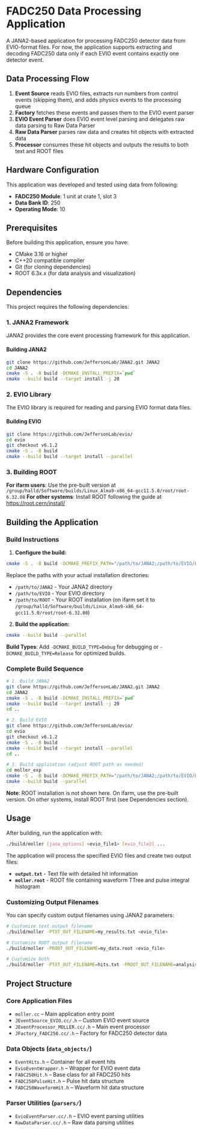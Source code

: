 # FADC250 Data Processing Application

A JANA2-based application for processing FADC250 detector data from EVIO-format files. For now, the application supports extracting and decoding FADC250 data only if each EVIO event contains exactly one detector event.

## Data Processing Flow

1. **Event Source** reads EVIO files, extracts run numbers from control events (skipping them), and adds physics events to the processing queue
2. **Factory** fetches these events and passes them to the EVIO event parser 
3. **EVIO Event Parser** does EVIO event level parsing and delegates raw data parsing to Raw Data Parser
4. **Raw Data Parser** parses raw data and creates hit objects with extracted data
5. **Processor** consumes these hit objects and outputs the results to both text and ROOT files

## Hardware Configuration

This application was developed and tested using data from following:

- **FADC250 Module**: 1 unit at crate 1, slot 3
- **Data Bank ID**: 250
- **Operating Mode**: 10

## Prerequisites

Before building this application, ensure you have:

- CMake 3.16 or higher
- C++20 compatible compiler
- Git (for cloning dependencies)
- ROOT 6.3x.x (for data analysis and visualization)

## Dependencies

This project requires the following dependencies:

### 1. JANA2 Framework

JANA2 provides the core event processing framework for this application.

#### Building JANA2

```bash
git clone https://github.com/JeffersonLab/JANA2.git JANA2
cd JANA2
cmake -S . -B build -DCMAKE_INSTALL_PREFIX=`pwd`
cmake --build build --target install -j 20
```

### 2. EVIO Library

The EVIO library is required for reading and parsing EVIO format data files.

#### Building EVIO

```bash
git clone https://github.com/JeffersonLab/evio/
cd evio
git checkout v6.1.2
cmake -S . -B build
cmake --build build --target install --parallel
```

### 3. Building ROOT

**For ifarm users**: Use the pre-built version at `/group/halld/Software/builds/Linux_Alma9-x86_64-gcc11.5.0/root/root-6.32.08`
**For other systems**: Install ROOT following the guide at https://root.cern/install/

## Building the Application

### Build Instructions

1. **Configure the build:**

```bash
cmake -S . -B build -DCMAKE_PREFIX_PATH="/path/to/JANA2;/path/to/EVIO/Linux-x86_64;/path/to/ROOT"
```

Replace the paths with your actual installation directories:
- `/path/to/JANA2` - Your JANA2 directory
- `/path/to/EVIO` - Your EVIO directory  
- `/path/to/ROOT` - Your ROOT installation (on ifarm set it to `/group/halld/Software/builds/Linux_Alma9-x86_64-gcc11.5.0/root/root-6.32.08`)

2. **Build the application:**

```bash
cmake --build build --parallel
```

**Build Types**: Add `-DCMAKE_BUILD_TYPE=Debug` for debugging or `-DCMAKE_BUILD_TYPE=Release` for optimized builds.

### Complete Build Sequence

```bash
# 1. Build JANA2
git clone https://github.com/JeffersonLab/JANA2.git JANA2
cd JANA2
cmake -S . -B build -DCMAKE_INSTALL_PREFIX=`pwd`
cmake --build build --target install -j 20
cd ..

# 2. Build EVIO
git clone https://github.com/JeffersonLab/evio/
cd evio
git checkout v6.1.2
cmake -S . -B build
cmake --build build --target install --parallel
cd ..

# 3. Build application (adjust ROOT path as needed)
cd moller_exp
cmake -S . -B build -DCMAKE_PREFIX_PATH="/path/to/JANA2;/path/to/EVIO/Linux-x86_64;/path/to/ROOT"
cmake --build build --parallel
```

**Note**: ROOT installation is not shown here. On ifarm, use the pre-built version. On other systems, install ROOT first (see Dependencies section).

## Usage

After building, run the application with:

```bash
./build/moller [jana_options] <evio_file1> [evio_file2] ...
```

The application will process the specified EVIO files and create two output files:
- **`output.txt`** - Text file with detailed hit information
- **`moller.root`** - ROOT file containing waveform TTree and pulse integral histogram

### Customizing Output Filenames

You can specify custom output filenames using JANA2 parameters:

```bash
# Customize text output filename
./build/moller -PTXT_OUT_FILENAME=my_results.txt <evio_file>

# Customize ROOT output filename
./build/moller -PROOT_OUT_FILENAME=my_data.root <evio_file>

# Customize both
./build/moller -PTXT_OUT_FILENAME=hits.txt -PROOT_OUT_FILENAME=analysis.root <evio_file>
```

## Project Structure

### Core Application Files
- `moller.cc` – Main application entry point
- `JEventSource_EVIO.cc/.h` – Custom EVIO event source
- `JEventProcessor_MOLLER.cc/.h` – Main event processor
- `JFactory_FADC250.cc/.h` – Factory for FADC250 detector data

### Data Objects (`data_objects/`)
- `EventHits.h` – Container for all event hits
- `EvioEventWrapper.h` – Wrapper for EVIO event data
- `FADC250Hit.h` – Base class for all FADC250 hits
- `FADC250PulseHit.h` – Pulse hit data structure
- `FADC250WaveformHit.h` – Waveform hit data structure

### Parser Utilities (`parsers/`)
- `EvioEventParser.cc/.h` – EVIO event parsing utilities
- `RawDataParser.cc/.h` – Raw data parsing utilities